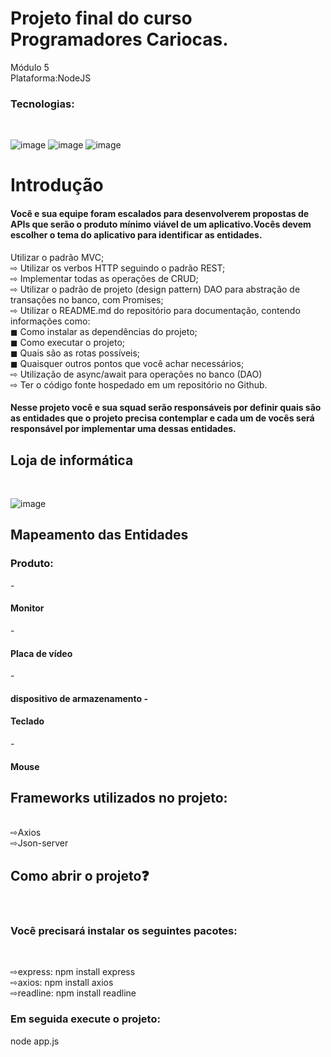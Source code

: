 # Projeto final do curso Programadores Cariocas.<br> 
Módulo 5<br> 
Plataforma:NodeJS<br>
<h3>Tecnologias:</h3><br> 

![image](https://user-images.githubusercontent.com/56053290/216841004-198317c1-cd02-4caa-9f08-40492a54bbde.png)
![image](https://user-images.githubusercontent.com/56053290/216841015-6fce6cf2-8369-41af-b715-d3760249c5e9.png)
![image](https://user-images.githubusercontent.com/56053290/216841119-36c482d3-5c2a-4bb8-b0c4-21b8a7b74531.png)

<h1>Introdução</h1>

<h4>Você e sua equipe foram escalados para desenvolverem
propostas de APIs que serão o produto mínimo viável de um
aplicativo.Vocês devem escolher o tema do aplicativo para
identificar as entidades.</h4>

Utilizar o padrão MVC;<br>
⇨ Utilizar os verbos HTTP seguindo o padrão REST;<br>
⇨ Implementar todas as operações de CRUD;<br>
⇨ Utilizar o padrão de projeto (design pattern) DAO para abstração de transações no banco, com Promises;<br>
⇨ Utilizar o README.md do repositório para documentação, contendo informações como:<br>
◼ Como instalar as dependências do projeto;<br>
◼ Como executar o projeto;<br>
◼ Quais são as rotas possíveis;<br>
◼ Quaisquer outros pontos que você achar necessários;<br>
⇨ Utilização de async/await para operações no banco (DAO)<br>
⇨ Ter o código fonte hospedado em um repositório no Github.<br>

<h4>Nesse projeto você e sua squad serão responsáveis por
definir quais são as entidades que o projeto precisa
contemplar e cada um de vocês será responsável por
implementar uma dessas entidades.</h4>

<h2>Loja de informática</h2><br>

![image](https://user-images.githubusercontent.com/56053290/216841605-304112c1-3aa1-481b-8544-ef54a783f10e.png)

<h2>Mapeamento das Entidades</h2>

<h3>Produto:</h3>
- <h4>Monitor</h4>
- <h4>Placa de vídeo</h4>
- <h4>dispositivo de armazenamento
- <h4>Teclado</h4>
- <h4>Mouse</h4>  

<h2>Frameworks utilizados no projeto:</h2><br>
⇨Axios<br>⇨Json-server

<h2>Como abrir o projeto❓</h2><br>
<h3>Você precisará instalar os seguintes pacotes:</h3><br>

⇨express: npm install express<br>
⇨axios: npm install axios<br>
⇨readline: npm install readline

<h3>Em seguida execute o projeto:</h3>
node app.js

